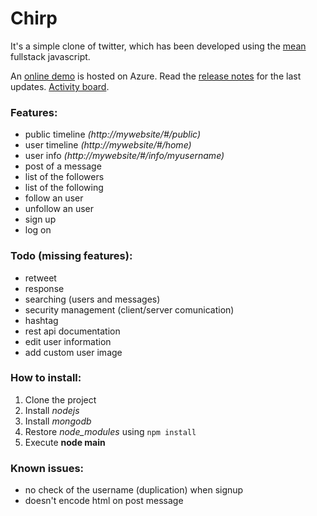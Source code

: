 # Chirp

It's a simple clone of twitter, which has been developed using the [mean](https://en.wikipedia.org/wiki/MEAN_(software_bundle)) fullstack javascript.

An [online demo](http://chirp.westeurope.cloudapp.azure.com:3000) is hosted on Azure.
Read the [release notes](https://github.com/antdimot/chirp/blob/master/Releasenotes.md)
for the last updates.
[Activity board](https://trello.com/b/prRPzzir).

### Features:
- public timeline *(http://mywebsite/#/public)*
- user timeline   *(http://mywebsite/#/home)*
- user info       *(http://mywebsite/#/info/myusername)*
- post of a message
- list of the followers
- list of the following
- follow an user
- unfollow an user
- sign up
- log on

### Todo (missing features):
- retweet
- response
- searching (users and messages)
- security management (client/server comunication)
- hashtag
- rest api documentation
- edit user information
- add custom user image

### How to install:
1. Clone the project
2. Install *nodejs*
3. Install *mongodb*
4. Restore *node_modules* using ```npm install```
5. Execute **node main**

### Known issues:
- no check of the username (duplication) when signup
- doesn't encode html on post message
